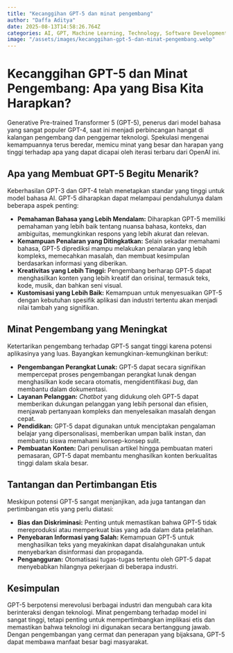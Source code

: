 ```yaml
---
title: "Kecanggihan GPT-5 dan minat pengembang"
author: "Daffa Aditya"
date: 2025-08-13T14:58:26.764Z
categories: AI, GPT, Machine Learning, Technology, Software Development
image: "/assets/images/kecanggihan-gpt-5-dan-minat-pengembang.webp"
---
```


# Kecanggihan GPT-5 dan Minat Pengembang: Apa yang Bisa Kita Harapkan?

Generative Pre-trained Transformer 5 (GPT-5), penerus dari model bahasa yang sangat populer GPT-4, saat ini menjadi perbincangan hangat di kalangan pengembang dan penggemar teknologi. Spekulasi mengenai kemampuannya terus beredar, memicu minat yang besar dan harapan yang tinggi terhadap apa yang dapat dicapai oleh iterasi terbaru dari OpenAI ini.

## Apa yang Membuat GPT-5 Begitu Menarik?

Keberhasilan GPT-3 dan GPT-4 telah menetapkan standar yang tinggi untuk model bahasa AI. GPT-5 diharapkan dapat melampaui pendahulunya dalam beberapa aspek penting:

*   **Pemahaman Bahasa yang Lebih Mendalam:** Diharapkan GPT-5 memiliki pemahaman yang lebih baik tentang nuansa bahasa, konteks, dan ambiguitas, memungkinkan respons yang lebih akurat dan relevan.
*   **Kemampuan Penalaran yang Ditingkatkan:** Selain sekadar memahami bahasa, GPT-5 diprediksi mampu melakukan penalaran yang lebih kompleks, memecahkan masalah, dan membuat kesimpulan berdasarkan informasi yang diberikan.
*   **Kreativitas yang Lebih Tinggi:** Pengembang berharap GPT-5 dapat menghasilkan konten yang lebih kreatif dan orisinal, termasuk teks, kode, musik, dan bahkan seni visual.
*   **Kustomisasi yang Lebih Baik:** Kemampuan untuk menyesuaikan GPT-5 dengan kebutuhan spesifik aplikasi dan industri tertentu akan menjadi nilai tambah yang signifikan.

## Minat Pengembang yang Meningkat

Ketertarikan pengembang terhadap GPT-5 sangat tinggi karena potensi aplikasinya yang luas. Bayangkan kemungkinan-kemungkinan berikut:

*   **Pengembangan Perangkat Lunak:** GPT-5 dapat secara signifikan mempercepat proses pengembangan perangkat lunak dengan menghasilkan kode secara otomatis, mengidentifikasi *bug*, dan membantu dalam dokumentasi.
*   **Layanan Pelanggan:** *Chatbot* yang didukung oleh GPT-5 dapat memberikan dukungan pelanggan yang lebih personal dan efisien, menjawab pertanyaan kompleks dan menyelesaikan masalah dengan cepat.
*   **Pendidikan:** GPT-5 dapat digunakan untuk menciptakan pengalaman belajar yang dipersonalisasi, memberikan umpan balik instan, dan membantu siswa memahami konsep-konsep sulit.
*   **Pembuatan Konten:** Dari penulisan artikel hingga pembuatan materi pemasaran, GPT-5 dapat membantu menghasilkan konten berkualitas tinggi dalam skala besar.

## Tantangan dan Pertimbangan Etis

Meskipun potensi GPT-5 sangat menjanjikan, ada juga tantangan dan pertimbangan etis yang perlu diatasi:

*   **Bias dan Diskriminasi:** Penting untuk memastikan bahwa GPT-5 tidak mereproduksi atau memperkuat bias yang ada dalam data pelatihan.
*   **Penyebaran Informasi yang Salah:** Kemampuan GPT-5 untuk menghasilkan teks yang meyakinkan dapat disalahgunakan untuk menyebarkan disinformasi dan propaganda.
*   **Pengangguran:** Otomatisasi tugas-tugas tertentu oleh GPT-5 dapat menyebabkan hilangnya pekerjaan di beberapa industri.

## Kesimpulan

GPT-5 berpotensi merevolusi berbagai industri dan mengubah cara kita berinteraksi dengan teknologi. Minat pengembang terhadap model ini sangat tinggi, tetapi penting untuk mempertimbangkan implikasi etis dan memastikan bahwa teknologi ini digunakan secara bertanggung jawab. Dengan pengembangan yang cermat dan penerapan yang bijaksana, GPT-5 dapat membawa manfaat besar bagi masyarakat.